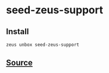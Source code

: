 
seed-zeus-support
====================














## Install
```bash
zeus unbox seed-zeus-support
```













## [Source](https://github.com/liquidapps-io/zeus-sdk/tree/master/boxes/groups/seeds/seed-zeus-support)